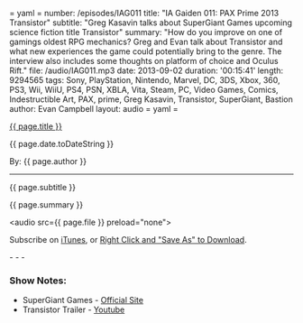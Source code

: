 = yaml =
number: /episodes/IAG011
title: "IA Gaiden 011: PAX Prime 2013 Transistor"
subtitle: "Greg Kasavin talks about SuperGiant Games upcoming science fiction title Transistor"
summary: "How do you improve on one of gamings oldest RPG mechanics? Greg and Evan talk about  Transistor and what new experiences the game could potentially bring to the genre. The interview also includes some thoughts on platform of choice and Oculus Rift."
file: /audio/IAG011.mp3
date: 2013-09-02
duration: '00:15:41'
length: 9294565
tags: Sony, PlayStation, Nintendo, Marvel, DC, 3DS, Xbox, 360, PS3, Wii, WiiU, PS4, PSN, XBLA, Vita, Steam, PC, Video Games, Comics, Indestructible Art, PAX, prime, Greg Kasavin, Transistor, SuperGiant, Bastion
author: Evan Campbell
layout: audio
= yaml =

<a href="{{ page.url }}" class='postTitleLink'><p class='postTitle'>{{ page.title }}</p></a>
<p class='postPublished'>{{ page.date.toDateString }}</p>
<p class='postAuthor'>By: {{ page.author }}</p>
<hr>
<p class='podcastSummary'>{{ page.subtitle }}</p>

<p class='podcastSummary'>{{ page.summary }}</p>

<audio src={{ page.file }} preload="none"></audio>
<p class='subLinks'>Subscribe on <a href='http://bit.ly/iapodcast'>iTunes</a>, or <a href={{ page.file }}>Right Click and "Save As" to Download</a>.</p>
- - -

### Show Notes:  ###
* SuperGiant Games - [Official Site](http://supergiantgames.com/)
* Transistor Trailer - [Youtube](http://m.youtube.com/watch?v=GTik6sYT_BE&desktop_uri=%2Fwatch%3Fv%3DGTik6sYT_BE) 